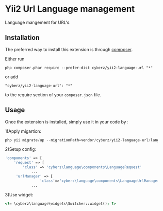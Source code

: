 Yii2 Url Language management
============================
Language mangement for URL's

Installation
------------

The preferred way to install this extension is through [composer](http://getcomposer.org/download/).

Either run

```
php composer.phar require --prefer-dist cyberz/yii2-language-url "*"
```

or add

```
"cyberz/yii2-language-url": "*"
```

to the require section of your `composer.json` file.


Usage
-----

Once the extension is installed, simply use it in your code by  :

1)Apply migartion:
```php
php yii migrate/up --migrationPath=vendor/cyberz/yii2-language-url/language/migrations
```

2)Setup config:
```php 
'components' => [
    'request' => [
        'class' => 'cyberz\language\components\LanguageRequest'
            ...
     'urlManager' => [
                'class'=>'cyberz\language\components\LanguageUrlManager',
            ...
```

3)Use widget:            
```php
<?= \cyberz\language\widgets\Switcher::widget(); ?>
```